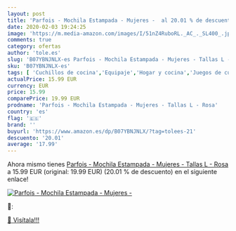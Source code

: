 ```yaml
---
layout: post
title: 'Parfois - Mochila Estampada - Mujeres -  al 20.01 % de descuento'
date: 2020-02-03 19:24:25
image: 'https://m.media-amazon.com/images/I/51nZ4RuboRL._AC_._SL400_.jpg'
comments: true
category: ofertas
author: 'tole.es'
slug: 'B07YBNJNLX-es Parfois - Mochila Estampada - Mujeres - Tallas L - Rosa'
sku: 'B07YBNJNLX-es'
tags: [ 'Cuchillos de cocina','Equipaje','Hogar y cocina','Juegos de cuchillos de cocina','Mochilas','Mochilas tipo casual','Utensilios de cocina','mochila', ]
actualPrice: 15.99 EUR
currency: EUR
price: 15.99
comparePrice: 19.99 EUR
prodname: 'Parfois - Mochila Estampada - Mujeres - Tallas L - Rosa'
country: 'es'
flag: '🇪🇸'
brand: ''
buyurl: 'https://www.amazon.es/dp/B07YBNJNLX/?tag=tolees-21'
descuento: '20.01'
average: '17.99'
---
```


Ahora mismo tienes [Parfois - Mochila Estampada - Mujeres - Tallas L - Rosa](https://www.amazon.es/dp/B07YBNJNLX/?tag=tolees-21) a 15.99 EUR (original: 19.99 EUR) (20.01 %  de descuento) en el siguiente enlace!

[![Parfois - Mochila Estampada - Mujeres - ](https://m.media-amazon.com/images/I/51nZ4RuboRL._AC_._SL400_.jpg)](https://www.amazon.es/dp/B07YBNJNLX/?tag=tolees-21)

🔎:


[🛒 Visítala!!!](https://www.amazon.es/dp/B07YBNJNLX/?tag=tolees-21)
